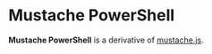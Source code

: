 Mustache PowerShell
=============

**Mustache PowerShell** is a derivative of [mustache.js](http://mustache.github.com/mustache.5.html).
